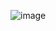 ![image](https://user-images.githubusercontent.com/67383465/113247331-71840200-92d8-11eb-8f15-a718e8243340.png)
